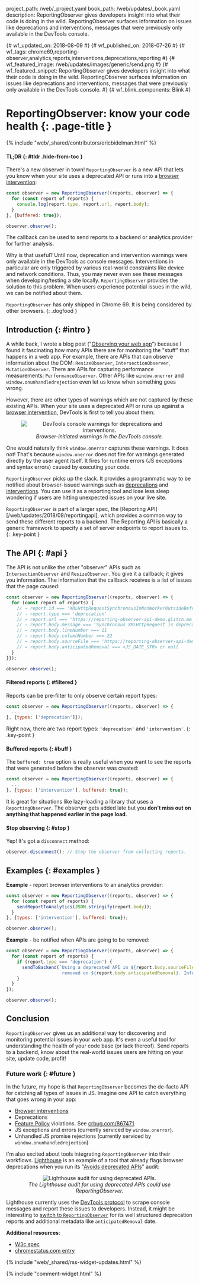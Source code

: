 project_path: /web/_project.yaml
book_path: /web/updates/_book.yaml
description: ReportingObserver gives developers insight into what their code is doing in the wild. ReportingObserver surfaces information on issues like deprecations and interventions, messages that were previously only available in the DevTools console.

{# wf_updated_on: 2018-08-09 #}
{# wf_published_on: 2018-07-26 #}
{# wf_tags: chrome69,reporting-observer,analytics,reports,interventions,deprecations,reporting #}
{# wf_featured_image: /web/updates/images/generic/send.png #}
{# wf_featured_snippet: ReportingObserver gives developers insight into what their code is doing in the wild. ReportingObserver surfaces information on issues like deprecations and interventions, messages that were previously only available in the DevTools console. #}
{# wf_blink_components: Blink #}

# ReportingObserver: know your code health {: .page-title }

{% include "web/_shared/contributors/ericbidelman.html" %}

<style>
figure {
  text-align: center;
}
figcaption {
  font-style: italic;
}
</style>

#### TL;DR {: #tldr .hide-from-toc }

There's a new observer in town! `ReportingObserver` is a new API that lets you
know when your site uses a deprecated API or runs into a
[browser intervention][interventions]:

```js
const observer = new ReportingObserver((reports, observer) => {
  for (const report of reports) {
    console.log(report.type, report.url, report.body);
  }
}, {buffered: true});

observer.observe();
```

The callback can be used to send reports to a backend or analytics provider
for further analysis.

Why is that useful? Until now, deprecation and
intervention warnings were only available in the DevTools as console messages.
Interventions in particular are only triggered by various real-world constraints
like device and network conditions. Thus, you may never even see these messages
when developing/testing a site locally. `ReportingObserver` provides
the solution to this problem. When users experience potential issues in the wild,
we can be notified about them.

`ReportingObserver` has only shipped in Chrome 69. It is being considered by
other browsers.
{: .dogfood }

## Introduction {: #intro }

A while back, I wrote a blog post ("[Observing your web app](https://ericbidelman.tumblr.com/post/149032341876/observing-your-web-app)")
because I found it fascinating how many APIs there are for monitoring the
"stuff" that happens in a web app. For example, there are APIs that can observe
information about the DOM: `ResizeObserver`,
`IntersectionObserver`, `MutationObserver`. There are APIs for capturing
performance measurements: `PerformanceObserver`. Other
APIs like `window.onerror` and `window.onunhandledrejection` even let us know
when something goes wrong.

However, there are other types of warnings which are not captured by these
existing APIs. When your site uses a deprecated API or runs up
against a [browser intervention][interventions], DevTools is first to tell you
about them:

<figure>
  <img src="/web/updates/images/2018/07/reporting/consolewarnings.png"
       class="screenshot" alt="DevTools console warnings for deprecations and interventions."
       title="DevTools console warnings for deprecations and interventions.">
  <figcaption>Browser-initiated warnings in the DevTools console.</figcaption>
</figure>

One would naturally think `window.onerror` captures these warnings. It does not!
That's because `window.onerror` does not fire for warnings
generated directly by the user agent itself. It fires for runtime errors
(JS exceptions and syntax errors) caused by executing your code.

`ReportingObserver` picks up the slack. It provides a programmatic way to be
notified about browser-issued warnings such as [deprecations][deprecations]
and [interventions][interventions]. You can use it as a reporting tool and
lose less sleep wondering if users are hitting unexpected issues on your live
site.

`ReportingObserver` is part of a larger spec, the [Reporting API][/web/updates/2018/08/reportingapi],
which provides a common way to send these different reports to a backend.
The Reporting API is basically a generic framework to specify a set of server
endpoints to report issues to.
{: .key-point }

## The API {: #api }

The API is not unlike the other "observer" APIs such
as `IntersectionObserver` and `ResizeObserver`. You give it a callback;
it gives you information. The information that the callback receives is a
list of issues that the page caused:

```js
const observer = new ReportingObserver((reports, observer) => {
  for (const report of reports) {
    // → report.id === 'XMLHttpRequestSynchronousInNonWorkerOutsideBeforeUnload'
    // → report.type === 'deprecation'
    // → report.url === 'https://reporting-observer-api-demo.glitch.me'
    // → report.body.message === 'Synchronous XMLHttpRequest is deprecated...'
    // → report.body.lineNumber === 11
    // → report.body.columnNumber === 22
    // → report.body.sourceFile === 'https://reporting-observer-api-demo.glitch.me'
    // → report.body.anticipatedRemoval === <JS_DATE_STR> or null
  }
}});

observer.observe();
```

#### Filtered reports {: #filtered }

Reports can be pre-filter to only observe certain report types:

```js
const observer = new ReportingObserver((reports, observer) => {
  ...
}, {types: ['deprecation']});
```

Right now, there are two report types: `'deprecation'` and `'intervention'`.
{: .key-point }

#### Buffered reports {: #buff }

The `buffered: true` option is really useful when you want to see the
reports that were generated before the observer was created:

```js
const observer = new ReportingObserver((reports, observer) => {
  ...
}, {types: ['intervention'], buffered: true});
```

It is great for situations like lazy-loading a library that uses
a `ReportingObserver`. The observer gets added late but you
**don't miss out on anything that happened earlier in the page load**.

#### Stop observing {: #stop }

Yep! It's got a `disconnect` method:

```js
observer.disconnect(); // Stop the observer from collecting reports.
```

## Examples {: #examples }

**Example** - report browser interventions to an analytics provider:

```js
const observer = new ReportingObserver((reports, observer) => {
  for (const report of reports) {
    sendReportToAnalytics(JSON.stringify(report.body));
  }
}, {types: ['intervention'], buffered: true});

observer.observe();
```

**Example** - be notified when APIs are going to be removed:

```js
const observer = new ReportingObserver((reports, observer) => {
  for (const report of reports) {
    if (report.type === 'deprecation') {
      sendToBackend(`Using a deprecated API in ${report.body.sourceFile} which will be
                     removed on ${report.body.anticipatedRemoval}. Info: ${report.body.message}`);
    }
  }
});

observer.observe();
```

## Conclusion

`ReportingObserver` gives us an additional way for discovering and monitoring
potential issues in your web app. It's even a useful tool for understanding the
health of your code base (or lack thereof). Send reports to a backend,
know about the real-world issues users are hitting on your site, update
code, profit!

### Future work {: #future }

In the future, my hope is that `ReportingObserver` becomes the de-facto API
for catching all types of issues in JS. Imagine one API to catch everything
that goes wrong in your app:

- [Browser interventions][interventions]
- Deprecations
- [Feature Policy][featurepolicy] violations. See [crbug.com/867471](https://bugs.chromium.org/p/chromium/issues/detail?id=867471).
- JS exceptions and errors (currently serviced by `window.onerror`).
- Unhandled JS promise rejections (currently serviced by `window.onunhandledrejection`)

I'm also excited about tools integrating `ReportingObserver` into
their workflows. [Lighthouse](/web/tools/lighthouse/) is an example of a tool
that already flags browser deprecations when you run its
"[Avoids deprecated APIs](/web/tools/lighthouse/audits/deprecated-apis)" audit:

<figure>
  <img src="/web/updates/images/2018/07/reporting/lighthouse_deprecations.png"
       class="screenshot" alt="Lighthouse audit for using deprecated APIs."
       title="Lighthouse audit for using deprecated APIs.">
  <figcaption>The Lighthouse audit for using deprecated APIs could use ReportingObserver.</figcaption>
</figure>

Lighthouse currently uses the [DevTools protocol](https://chromedevtools.github.io/devtools-protocol/)
to scrape console messages and report these issues to developers. Instead, it
might be interesting to [switch to `ReportingObserver`](https://github.com/GoogleChrome/lighthouse/issues/5707)
for its well structured deprecation reports and additional metadata like
`anticipatedRemoval` date.

**Additional resources**:

- [W3c spec][reportingobserver]
- [chromestatus.com entry][chromestatus]

{% include "web/_shared/rss-widget-updates.html" %}

{% include "comment-widget.html" %}

[spec]: https://w3c.github.io/reporting
[reportingobserver]: https://w3c.github.io/reporting/#observers
[explainer]: https://github.com/W3C/reporting/blob/master/EXPLAINER.md
[chromestatus]: https://www.chromestatus.com/feature/4691191559880704
[featurepolicy]: /web/updates/2018/06/feature-policy
[interventions]: https://www.chromestatus.com/features#intervention
[deprecations]: https://www.chromestatus.com/features#intervention
